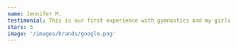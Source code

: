 ```yaml
---
name: Jennifer M.
testimonial: This is our first experience with gymnastics and my girls love it! Coach Becky is wonderful with them and they look forward to it all week. They’ve made a lot of progress in just a few months. Great gym!
stars: 5
image: '/images/brands/google.png'
---
```

